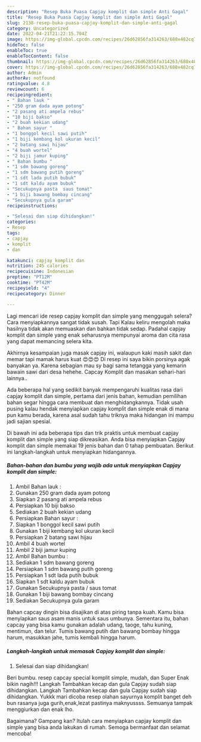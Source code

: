 ```yaml
---
description: "Resep Buka Puasa Capjay komplit dan simple Anti Gagal"
title: "Resep Buka Puasa Capjay komplit dan simple Anti Gagal"
slug: 2138-resep-buka-puasa-capjay-komplit-dan-simple-anti-gagal
category: Uncategorized
date: 2022-04-21T21:22:15.704Z
image: https://img-global.cpcdn.com/recipes/26d62856fa314263/680x482cq70/capjay-komplit-dan-simple-foto-resep-utama.jpg
hideToc: false
enableToc: true
enableTocContent: false
thumbnail: https://img-global.cpcdn.com/recipes/26d62856fa314263/680x482cq70/capjay-komplit-dan-simple-foto-resep-utama.jpg
cover: https://img-global.cpcdn.com/recipes/26d62856fa314263/680x482cq70/capjay-komplit-dan-simple-foto-resep-utama.jpg
author: Admin
authorAv: notfound
ratingvalue: 4.8
reviewcount: 6
recipeingredient:
- " Bahan lauk "
- "250 gram dada ayam potong"
- "2 pasang ati ampela rebus"
- "10 biji bakso"
- "2 buah kekian udang"
- " Bahan sayur "
- "1 bonggol kecil sawi putih"
- "1 biji kembang kol ukuran kecil"
- "2 batang sawi hijau"
- "4 buah wortel"
- "2 biji jamur kuping"
- " Bahan bumbu "
- "1 sdm bawang goreng"
- "1 sdm bawang putih goreng"
- "1 sdt lada putih bubuk"
- "1 sdt kaldu ayam bubuk"
- "Secukupnya pasta  saus tomat"
- "1 biji bawang bombay cincang"
- "Secukupnya gula garam"
recipeinstructions:

- "Selesai dan siap dihidangkan!"
categories:
- Resep
tags:
- capjay
- komplit
- dan

katakunci: capjay komplit dan 
nutrition: 245 calories
recipecuisine: Indonesian
preptime: "PT12M"
cooktime: "PT42M"
recipeyield: "4"
recipecategory: Dinner

---
```



Lagi mencari ide resep capjay komplit dan simple yang menggugah selera? Cara menyiapkannya sangat tidak susah. Tapi Kalau keliru mengolah maka hasilnya tidak akan memuaskan dan bahkan tidak sedap. Padahal capjay komplit dan simple yang enak seharusnya mempunyai aroma dan cita rasa yang dapat memancing selera kita.


Akhirnya kesampaian juga masak capjay ini, walaupun kaki masih sakit dan memar tapi mamak harus kuat 😍😍😍 Di resep ini saya bikin porsinya agak banyakan ya. Karena sebagian mau sy bagi sama tetangga yang kemarin bawain sawi dari desa hehehe. Capcay Komplit dan masakan sehari-hari lainnya..

Ada beberapa hal yang sedikit banyak mempengaruhi kualitas rasa dari capjay komplit dan simple, pertama dari jenis bahan, kemudian pemilihan bahan segar hingga cara membuat dan menghidangkannya. Tidak usah pusing kalau hendak menyiapkan capjay komplit dan simple enak di mana pun kamu berada, karena asal sudah tahu triknya maka hidangan ini mampu jadi sajian spesial.


Di bawah ini ada beberapa tips dan trik praktis untuk membuat capjay komplit dan simple yang siap dikreasikan. Anda bisa menyiapkan Capjay komplit dan simple memakai 19 jenis bahan dan 0 tahap pembuatan. Berikut ini langkah-langkah untuk menyiapkan hidangannya.

<!--inarticleads1-->

##### Bahan-bahan dan bumbu yang wajib ada untuk menyiapkan Capjay komplit dan simple:

1. Ambil  Bahan lauk :
1. Gunakan 250 gram dada ayam potong
1. Siapkan 2 pasang ati ampela rebus
1. Persiapkan 10 biji bakso
1. Sediakan 2 buah kekian udang
1. Persiapkan  Bahan sayur :
1. Siapkan 1 bonggol kecil sawi putih
1. Gunakan 1 biji kembang kol ukuran kecil
1. Persiapkan 2 batang sawi hijau
1. Ambil 4 buah wortel
1. Ambil 2 biji jamur kuping
1. Ambil  Bahan bumbu :
1. Sediakan 1 sdm bawang goreng
1. Persiapkan 1 sdm bawang putih goreng
1. Persiapkan 1 sdt lada putih bubuk
1. Siapkan 1 sdt kaldu ayam bubuk
1. Gunakan Secukupnya pasta / saus tomat
1. Gunakan 1 biji bawang bombay cincang
1. Sediakan Secukupnya gula garam


Bahan capcay dingin bisa disajikan di atas piring tanpa kuah. Kamu bisa menyiapkan saus asam manis untuk saus umbunya. Sementara itu, bahan capcay yang bisa kamu gunakan adalah udang, taoge, tahu kuning, mentimun, dan telur. Tumis bawang putih dan bawang bombay hingga harum, masukkan jahe, tumis kembali hingga harum. 

<!--inarticleads2-->

##### Langkah-langkah untuk memasak Capjay komplit dan simple:


1. Selesai dan siap dihidangkan!

Beri bumbu. resep capcay special komplit simple, mudah, dan Super Enak bikin nagih!!! Langkah Tambahkan kecap dan gula Capjay sudah siap dihidangkan. Langkah Tambahkan kecap dan gula Capjay sudah siap dihidangkan. Yukkk mari dicoba resep olahan sayurnya komplit banget deh bun rasanya juga gurih,enak,lezat pastinya maknyussss. Semuanya tampak menggiurkan dan enak lho. 

Bagaimana? Gampang kan? Itulah cara menyiapkan capjay komplit dan simple yang bisa anda lakukan di rumah. Semoga bermanfaat dan selamat mencoba!
